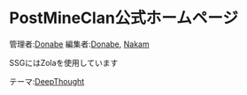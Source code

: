 # PostMineClan公式ホームページ

管理者:[Donabe](https://github.com/donabe8898)
編集者:[Donabe](https://github.com/donabe8898), [Nakam](https://github.com/Nakamloo)

SSGにはZolaを使用しています

テーマ:[DeepThought](https://github.com/RatanShreshtha/DeepThought)